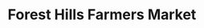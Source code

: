 ---
title: "Forest Hills Farmers Market"
url: /forest-hills/forest-hills-farmers-market/
shop: Hofladen
---